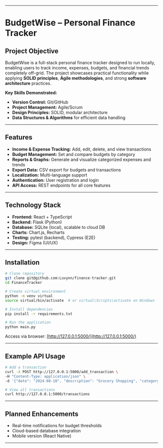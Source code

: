 
---

# **BudgetWise – Personal Finance Tracker**

## **Project Objective**

BudgetWise is a full-stack personal finance tracker designed to run locally, enabling users to track income, expenses, budgets, and financial trends completely off-grid.
The project showcases practical functionality while applying **SOLID principles**, **Agile methodologies**, and strong **software architecture** practices.

**Key Skills Demonstrated:**

* **Version Control:** Git/GitHub
* **Project Management:** Agile/Scrum
* **Design Principles:** SOLID, modular architecture
* **Data Structures & Algorithms** for efficient data handling

---

## **Features**

* **Income & Expense Tracking:** Add, edit, delete, and view transactions
* **Budget Management:** Set and compare budgets by category
* **Reports & Graphs:** Generate and visualize categorized expenses and trends
* **Export Data:** CSV export for budgets and transactions
* **Localization:** Multi-language support
* **Authentication:** User registration and login
* **API Access:** REST endpoints for all core features

---

## **Technology Stack**

* **Frontend:** React + TypeScript
* **Backend:** Flask (Python)
* **Database:** SQLite (local), scalable to cloud DB
* **Charts:** Chart.js, Recharts
* **Testing:** pytest (backend), Cypress (E2E)
* **Design:** Figma (UI/UX)

---

## **Installation**

```bash
# Clone repository
git clone git@github.com:Luvynn/finance-tracker.git
cd FinanceTracker

# Create virtual environment
python -m venv virtual
source virtual/bin/activate  # or virtual\Scripts\activate on Windows

# Install dependencies
pip install -r requirements.txt

# Run the application
python main.py
```

Access via browser: [http://127.0.0.1:5000/](http://127.0.0.1:5000/)

---

## **Example API Usage**

```bash
# Add a transaction
curl -X POST http://127.0.0.1:5000/add_transaction \
-H "Content-Type: application/json" \
-d '{"date": "2024-08-10", "description": "Grocery Shopping", "category": "Expense", "amount": 150.75}'

# View all transactions
curl http://127.0.0.1:5000/transactions
```

---

## **Planned Enhancements**

* Real-time notifications for budget thresholds
* Cloud-based database integration
* Mobile version (React Native)

---

